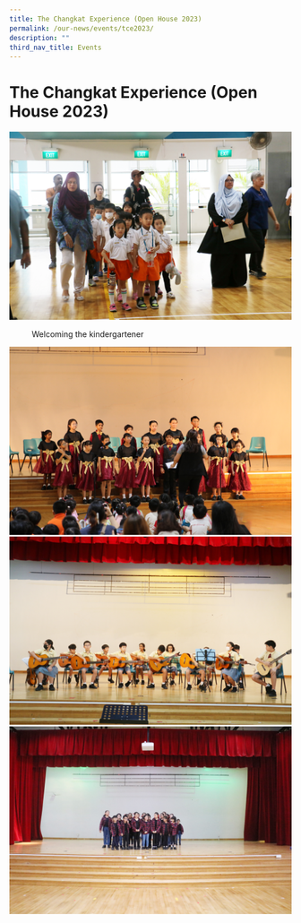 ```yaml
---
title: The Changkat Experience (Open House 2023)
permalink: /our-news/events/tce2023/
description: ""
third_nav_title: Events
---
```

# The Changkat Experience (Open House 2023)
![Welcoming the kindergartener](/images/Events/OpenHouse/registration.JPG)
<figure>
	<figcaption> Welcoming the kindergartener
</figcaption>
</figure>

![Choir](/images/Events/OpenHouse/thechoir.JPG)![Guitar](/images/Events/OpenHouse/guitar.JPG)![Dance](/images/Events/OpenHouse/thedance.JPG)